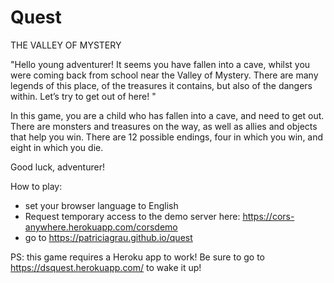 # Quest

THE VALLEY OF MYSTERY

"Hello young adventurer! It seems you have fallen into a cave, whilst you were coming back from school near the Valley of Mystery. There are many legends of this place, of the treasures it contains, but also of the dangers within. Let’s try to get out of here! "

In this game, you are a child who has fallen into a cave, and need to get out. There are monsters and treasures on the way, as well as allies and objects that help you win. There are 12 possible endings, four in which you win, and eight in which you die. 

Good luck, adventurer!

How to play:

- set your browser language to English
- Request temporary access to the demo server here: https://cors-anywhere.herokuapp.com/corsdemo
- go to https://patriciagrau.github.io/quest

PS: this game requires a Heroku app to work! Be sure to go to https://dsquest.herokuapp.com/ to wake it up!
